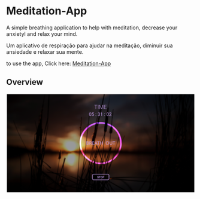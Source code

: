 # Meditation-App
 A simple breathing application to help with meditation, decrease your anxietyl and relax your mind.
 
 Um aplicativo de respiração para ajudar na meditação, diminuir sua ansiedade e relaxar sua mente.
 
 to use the app, Click here: [Meditation-App](https://gabrielmxavier.github.io/Meditation-App/)
 

## Overview
![Project Screenshot](https://github.com/gabrielmxavier/Meditation-App/blob/master/MEDITATION%20APP.png)


